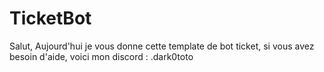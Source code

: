 # TicketBot

Salut,
Aujourd'hui je vous donne cette template de bot ticket, si vous avez besoin d'aide,
voici mon discord : .dark0toto
